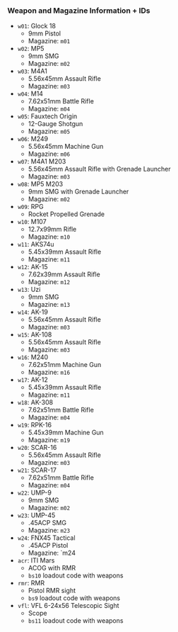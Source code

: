 ### Weapon and Magazine Information + IDs

- `w01`: Glock 18
    - 9mm Pistol
    - Magazine: `m01`
- `w02`: MP5
    - 9mm SMG
    - Magazine: `m02`
- `w03`: M4A1
    - 5.56x45mm Assault Rifle
    - Magazine: `m03`
- `w04`: M14
    - 7.62x51mm Battle Rifle
    - Magazine: `m04`
- `w05`: Fauxtech Origin
    - 12-Gauge Shotgun
    - Magazine: `m05`
- `w06`: M249
    - 5.56x45mm Machine Gun
    - Magazine: `m06`
- `w07`: M4A1 M203
    - 5.56x45mm Assault Rifle with Grenade Launcher
    - Magazine: `m03`
- `w08`: MP5 M203
    - 9mm SMG with Grenade Launcher
    - Magazine: `m02`
- `w09`: RPG
    - Rocket Propelled Grenade
- `w10`: M107
    - 12.7x99mm Rifle
    - Magazine: `m10`
- `w11`: AKS74u
    - 5.45x39mm Assault Rifle
    - Magazine: `m11`
- `w12`: AK-15
    - 7.62x39mm Assault Rifle
    - Magazine: `m12`
- `w13`: Uzi
    - 9mm SMG
    - Magazine: `m13`
- `w14`: AK-19
    - 5.56x45mm Assault Rifle
    - Magazine: `m03`
- `w15`: AK-108
    - 5.56x45mm Assault Rifle
    - Magazine: `m03`
- `w16`: M240
    - 7.62x51mm Machine Gun
    - Magazine: `m16`
- `w17`: AK-12
    - 5.45x39mm Assault Rifle
    - Magazine: `m11`
- `w18`: AK-308
    - 7.62x51mm Battle Rifle
    - Magazine: `m04`
- `w19`: RPK-16
    - 5.45x39mm Machine Gun
    - Magazine: `m19`
- `w20`: SCAR-16
    - 5.56x45mm Assault Rifle
    - Magazine: `m03`
- `w21`: SCAR-17
    - 7.62x51mm Battle Rifle
    - Magazine: `m04`
- `w22`: UMP-9
    - 9mm SMG
    - Magazine: `m02`
- `w23`: UMP-45
    - .45ACP SMG
    - Magazine: `m23`
- `w24`: FNX45 Tactical
    - .45ACP Pistol
    - Magazine: `m24
- `acr`: ITI Mars
    - ACOG with RMR
    - `bs10` loadout code with weapons
- `rmr`: RMR
    - Pistol RMR sight
    - `bs9` loadout code with weapons
- `vfl`: VFL 6-24x56 Telescopic Sight
    - Scope
    - `bs11` loadout code with weapons
